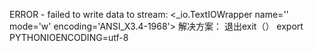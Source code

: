 ERROR - failed to write data to stream: <_io.TextIOWrapper name='' mode='w'
encoding='ANSI_X3.4-1968'> 解决方案： 退出exit（） export PYTHONIOENCODING=utf-8


